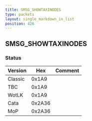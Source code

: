 ```yaml
---
title: SMSG_SHOWTAXINODES
type: packets
layout: single_markdown_in_list
position: 426
---
```


## SMSG_SHOWTAXINODES

### Status

Version    | Hex        | Comment
---------- | ---------- | ---------- 
Classic    | 0x1A9      | 
TBC        | 0x1A9      | 
WotLK      | 0x1A9      | 
Cata       | 0x2A36     | 
MoP        | 0x2A36     | 